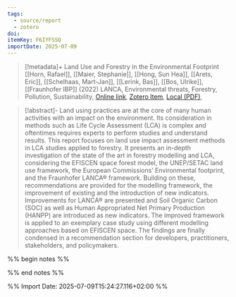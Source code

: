 ```yaml
---
tags:
  - source/report
  - zotero
doi: 
itemKey: F6IYFSSQ
importDate: 2025-07-09
---
```

>[!metadata]+
> Land Use and Forestry in the Environmental Footprint
> [[Horn, Rafael]], [[Maier, Stephanie]], [[Hong, Sun Hea]], [[Arets, Eric]], [[Schelhaas, Mart-Jan]], [[Lerink, Bas]], [[Bos, Ulrike]], 
> [[Fraunhofer IBP]] (2022)
> LANCA, Environmental threats, Forestry, Pollution, Sustainability, 
> [Online link](https://publica.fraunhofer.de/handle/publica/417979), [Zotero Item](zotero://select/library/items/F6IYFSSQ), [Local (PDF)](file://C:/Users/aburg/Documents/references/zotero/storage/EL2BKFK4/Horn2022_LandUsea.pdf), 

>[!abstract]-
>Land using practices are at the core of many human activities with an impact on the environment. Its consideration in methods such as Life Cycle Assessment (LCA) is complex and oftentimes requires experts to perform studies and understand results. This report focuses on land use impact assessment methods in LCA studies applied to forestry. It presents an in-depth investigation of the state of the art in forestry modelling and LCA, considering the EFISCEN space forest model, the UNEP/SETAC land use framework, the European Commissions’ Environmental footprint, and the Fraunhofer LANCA® framework. Building on these, recommendations are provided for the modelling framework, the improvement of existing and the introduction of new indicators. Improvements for LANCA® are presented and Soil Organic Carbon (SOC) as well as Human Appropriated Net Primary Production (HANPP) are introduced as new indicators. The improved framework is applied to an exemplary case study using different modelling approaches based on EFISCEN space. The findings are finally condensed in a recommendation section for developers, practitioners, stakeholders, and policymakers.

%% begin notes %%

%% end notes %%

%% Import Date: 2025-07-09T15:24:27.116+02:00 %%
